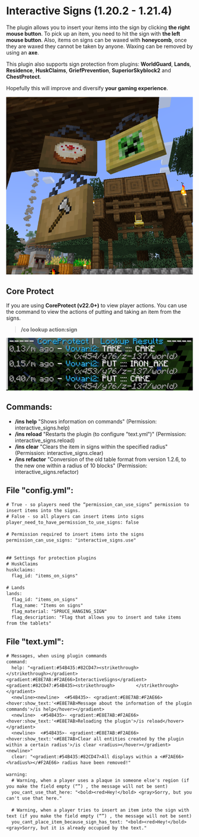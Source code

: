# Interactive Signs (1.20.2 - 1.21.4)
The plugin allows you to insert your items into the sign by clicking **the right mouse button**. To pick up an item, you need to hit the sign with **the left mouse button**.
Also, items on signs can be waxed with **honeycomb**, once they are waxed they cannot be taken by anyone. Waxing can be removed by using an **axe**.

This plugin also supports sign protection from plugins: **WorldGuard**, **Lands**, **Residence**, **HuskClaims**, **GriefPrevention**, **SuperiorSkyblock2** and **ChestProtect**.

Hopefully this will improve and diversify **your gaming experience**.

![Example](/images/example.png)

## Core Protect
If you are using **CoreProtect (v22.0+)** to view player actions.
You can use the command to view the actions of putting and taking an item from the signs.
> **/co lookup action:sign**

![Example](/images/example_coreprotect.png)

## Commands:
- **/ins help**  "Shows information on commands" (Permission: interactive_signs.help)
- **/ins reload**  "Restarts the plugin (to configure "text.yml")" (Permission: interactive_signs.reload)
- **/ins clear**  "Clears the item in signs within the specified radius" (Permission: interactive_signs.clear)
- **/ins refactor**  "Conversion of the old table format from version 1.2.6, to the new one within a radius of 10 blocks" (Permission: interactive_signs.refactor)

## File "config.yml":
```
# True - so players need the “permission_can_use_signs” permission to insert items into the signs.
# False - so all players can insert items into signs
player_need_to_have_permission_to_use_signs: false

# Permission required to insert items into the signs
permission_can_use_signs: "interactive_signs.use"


## Settings for protection plugins
# HuskClaims
huskclaims:
  flag_id: "items_on_signs"

# Lands
lands:
  flag_id: "items_on_signs"
  flag_name: "Items on signs"
  flag_material: "SPRUCE_HANGING_SIGN"
  flag_description: "Flag that allows you to insert and take items from the tablets"
```

## File "text.yml":
```
# Messages, when using plugin commands
command:
  help: "<gradient:#54B435:#82CD47><strikethrough>        </strikethrough></gradient> <gradient:#E8E7AB:#F2AE66>InteractiveSigns</gradient> <gradient:#82CD47:#54B435><strikethrough>        </strikethrough></gradient>
  <newline><newline>  <#54B435>- <gradient:#E8E7AB:#F2AE66> <hover:show_text:'<#E8E7AB>Message about the information of the plugin commands'>/is help</hover></gradient>
  <newline>  <#54B435>- <gradient:#E8E7AB:#F2AE66> <hover:show_text:'<#E8E7AB>Reloading the plugin'>/is reload</hover></gradient>
  <newline>  <#54B435>- <gradient:#E8E7AB:#F2AE66> <hover:show_text:'<#E8E7AB>Clear all entities created by the plugin within a certain radius'>/is clear <radius></hover></gradient><newline>"
  clear: "<gradient:#54B435:#82CD47>All displays within a <#F2AE66><%radius%></#F2AE66> radius have been removed!"

warning:
  # Warning, when a player uses a plaque in someone else's region (if you make the field empty (“”) , the message will not be sent)
  you_cant_use_that_here: "<bold><red>Hey!</bold> <gray>Sorry, but you can't use that here."

  # Warning, when a player tries to insert an item into the sign with text (if you make the field empty (“”) , the message will not be sent)
  you_cant_place_item_because_sign_has_text: "<bold><red>Hey!</bold> <gray>Sorry, but it is already occupied by the text."
```